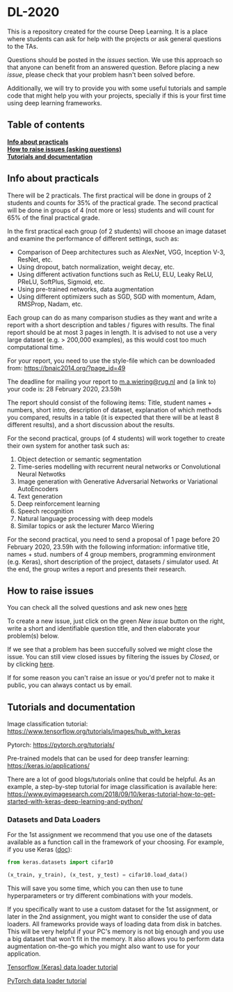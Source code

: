 # DL-2020

This is a repository created for the course Deep Learning. It is a place where students can ask for help with the projects or ask general questions to the TAs.

Questions should be posted in the *issues* section. We use this approach so that anyone can benefit from an answered question. Before placing a new *issue*, please check that your problem hasn't been solved before.

Additionally, we will try to provide you with some useful tutorials and sample code that might help you with your projects, specially if this is your first time using deep learning frameworks.

## Table of contents

**[Info about practicals](#info-about-practicals)**<br>
**[How to raise issues (asking questions)](#how-to-raise-issues)**<br>
**[Tutorials and documentation](#tutorials-and-documentation)**<br>

## Info about practicals

There will be 2 practicals. The first practical will be done in groups of 2 students and counts for 35% of the practical grade. The second practical will be done in groups of 4 (not more or less) students and will count for 65% of the final practical grade.

In the first practical each group (of 2 students) will choose an image dataset and examine the performance of different settings, such as:

* Comparison of Deep architectures such as AlexNet, VGG, Inception V-3, ResNet, etc.
* Using dropout, batch normalization, weight decay, etc.
* Using different activation functions such as ReLU, ELU, Leaky ReLU, PReLU, SoftPlus, Sigmoid, etc.
* Using pre-trained networks, data augmentation
* Using different optimizers such as SGD, SGD with momentum, Adam, RMSProp, Nadam, etc.

Each group can do as many comparison studies as they want and write a report with a short description and tables / figures with results. The final report should be at most 3 pages in length. It is advised to not use a very large dataset (e.g. > 200,000 examples), as this would cost too much computational time.

For your report, you need to use the style-file which can be downloaded from: <https://bnaic2014.org/?page_id=49>

The deadline for mailing your report to m.a.wiering@rug.nl and (a link to) your code is: 28 February 2020, 23.59h

The report should consist of the following items: Title, student names + numbers, short intro, description of dataset, explanation of which methods you compared, results in a table (it is expected that there will be at least 8 different results), and a short discussion about the results.

For the second practical, groups (of 4 students) will work together to create their own system for another task such as:

1) Object detection or semantic segmentation
2) Time-series modelling with recurrent neural networks or Convolutional Neural Netwotks
3) Image generation with Generative Adversarial Networks or Variational AutoEncoders
4) Text generation
5) Deep reinforcement learning
6) Speech recognition
7) Natural language processing with deep models
8) Similar topics or ask the lecturer Marco Wiering

For the second practical, you need to send a proposal of 1 page before 20 February 2020, 23.59h with the following information: informative title, names + stud. numbers of 4 group members, programming environment (e.g. Keras), short description of the project, datasets / simulator used. At the end, the group writes a report and presents their research.

## How to raise issues

You can check all the solved questions and ask new ones [here](https://github.com/RUG-DeepLearning/DL-2020/issues)

To create a new issue, just click on the green *New issue* button on the right, write a short and identifiable question title, and then elaborate your problem(s) below.

If we see that a problem has been succefully solved we might close the issue. You can still view closed issues by filtering the issues by *Closed*, or by clicking [here](https://github.com/RUG-DeepLearning/DL-2020/issues?q=is%3Aissue+is%3Aclosed).

If for some reason you can't raise an issue or you'd prefer not to make it public, you can always contact us by email.

## Tutorials and documentation

Image classification tutorial: <https://www.tensorflow.org/tutorials/images/hub_with_keras>

Pytorch: <https://pytorch.org/tutorials/>

Pre-trained models that can be used for deep transfer learning: <https://keras.io/applications/>

There are a lot of good blogs/tutorials online that could be helpful. As an example, a step-by-step tutorial for image classification is available here: <https://www.pyimagesearch.com/2018/09/10/keras-tutorial-how-to-get-started-with-keras-deep-learning-and-python/>

### Datasets and Data Loaders

For the 1st assignment we recommend that you use one of the datasets available as a function call in the framework of your choosing. For example, if you use Keras ([doc](https://keras.io/datasets/)):

```python
from keras.datasets import cifar10

(x_train, y_train), (x_test, y_test) = cifar10.load_data()
```

This will save you some time, which you can then use to tune hyperparameters or try different combinations with your models.

If you specifically want to use a custom dataset for the 1st assignment, or later in the 2nd assignment, you might want to consider the use of data loaders. All frameworks provide ways of loading data from disk in batches. This will be very helpful if your PC's memory is not big enough and you use a big dataset that won't fit in the memory. It also allows you to perform data augmentation on-the-go which you might also want to use for your application.

[Tensorflow (Keras) data loader tutorial](https://www.tensorflow.org/tutorials/load_data/images)

[PyTorch data loader tutorial](https://pytorch.org/tutorials/beginner/data_loading_tutorial.html)
